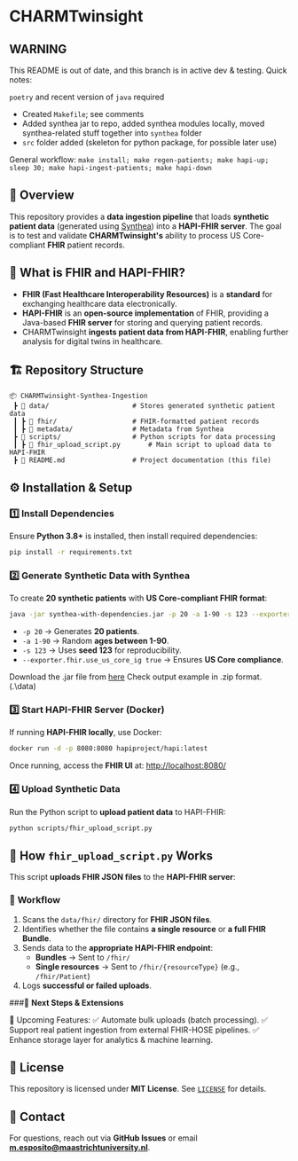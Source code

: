 # CHARMTwinsight

## WARNING

This README is out of date, and this branch is in active dev & testing. Quick notes:

`poetry` and recent version of `java` required

- Created `Makefile`; see comments
- Added synthea jar to repo, added synthea modules locally, moved synthea-related stuff together into `synthea` folder
- `src` folder added (skeleton for python package, for possible later use)

General workflow: `make install; make regen-patients; make hapi-up; sleep 30; make hapi-ingest-patients; make hapi-down`

## 📌 Overview
This repository provides a **data ingestion pipeline** that loads **synthetic patient data** (generated using [Synthea](https://github.com/synthetichealth/synthea)) into a **HAPI-FHIR server**. The goal is to test and validate **CHARMTwinsight's** ability to process US Core-compliant **FHIR** patient records.

## 🏥 What is FHIR and HAPI-FHIR?
- **FHIR (Fast Healthcare Interoperability Resources)** is a **standard** for exchanging healthcare data electronically.
- **HAPI-FHIR** is an **open-source implementation** of FHIR, providing a Java-based **FHIR server** for storing and querying patient records.
- CHARMTwinsight **ingests patient data from HAPI-FHIR**, enabling further analysis for digital twins in healthcare.


## 🏗 Repository Structure
```
📦 CHARMTwinsight-Synthea-Ingestion
 ┣ 📂 data/                     # Stores generated synthetic patient data
 ┃ ┣ 📂 fhir/                   # FHIR-formatted patient records
 ┃ ┣ 📂 metadata/               # Metadata from Synthea
 ┣ 📂 scripts/                  # Python scripts for data processing
 ┃ ┣ 📜 fhir_upload_script.py       # Main script to upload data to HAPI-FHIR
 ┣ 📜 README.md                 # Project documentation (this file)
```

## ⚙️ Installation & Setup

### 1️⃣ Install Dependencies
Ensure **Python 3.8+** is installed, then install required dependencies:
```sh
pip install -r requirements.txt
```

### 2️⃣ Generate Synthetic Data with Synthea
To create **20 synthetic patients** with **US Core-compliant FHIR format**:
```sh
java -jar synthea-with-dependencies.jar -p 20 -a 1-90 -s 123 --exporter.fhir.use_us_core_ig true
```
- `-p 20` → Generates **20 patients**.
- `-a 1-90` → Random **ages between 1-90**.
- `-s 123` → Uses **seed 123** for reproducibility.
- `--exporter.fhir.use_us_core_ig true` → Ensures **US Core compliance**.

Download the .jar file from [here](https://github.com/synthetichealth/synthea/releases/download/master-branch-latest/synthea-with-dependencies.jar) 
Check output example in .zip format. (.\data)

### 3️⃣ Start HAPI-FHIR Server (Docker)
If running **HAPI-FHIR locally**, use Docker:
```sh
docker run -d -p 8080:8080 hapiproject/hapi:latest
```
Once running, access the **FHIR UI** at:
[http://localhost:8080/](http://localhost:8080/)

### 4️⃣ Upload Synthetic Data
Run the Python script to **upload patient data** to HAPI-FHIR:
```sh
python scripts/fhir_upload_script.py
```

## 🚀 How `fhir_upload_script.py` Works

This script **uploads FHIR JSON files** to the **HAPI-FHIR server**:

### 🔹 **Workflow**
1. Scans the `data/fhir/` directory for **FHIR JSON files**.
2. Identifies whether the file contains **a single resource** or **a full FHIR Bundle**.
3. Sends data to the **appropriate HAPI-FHIR endpoint**:
   - **Bundles** → Sent to `/fhir/`
   - **Single resources** → Sent to `/fhir/{resourceType}` (e.g., `/fhir/Patient`)
4. Logs **successful or failed uploads**.

###📌 **Next Steps & Extensions**

🔹 Upcoming Features:
✅ Automate bulk uploads (batch processing).
✅ Support real patient ingestion from external FHIR-HOSE pipelines.
✅ Enhance storage layer for analytics & machine learning.

## 📜 License
This repository is licensed under **MIT License**. See [`LICENSE`](LICENSE) for details.

## 📩 Contact
For questions, reach out via **GitHub Issues** or email **m.esposito@maastrichtuniversity.nl**.
